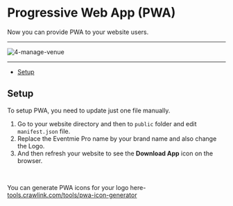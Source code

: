 # Progressive Web App (PWA)

Now you can provide PWA to your website users. 

---

![4-manage-venue](https://eventmie-pro-docs.classiebit.com/images/4-manage-venue.png "4-manage-venue")

---

- [Setup](#setup)


<a name="Setup"></a>
## Setup

To setup PWA, you need to update just one file manually.

1. Go to your website directory and then to `public` folder and edit `manifest.json` file. 
2. Replace the Eventmie Pro name by your brand name and also change the Logo.
3. And then refresh your website to see the **Download App** icon on the browser.

<br>

You can generate PWA icons for your logo here- [tools.crawlink.com/tools/pwa-icon-generator](https://tools.crawlink.com/tools/pwa-icon-generator/)
